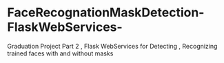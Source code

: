 # FaceRecognationMaskDetection-FlaskWebServices-
Graduation Project Part 2 , Flask WebServices for  Detecting , Recognizing trained faces with and without masks 
